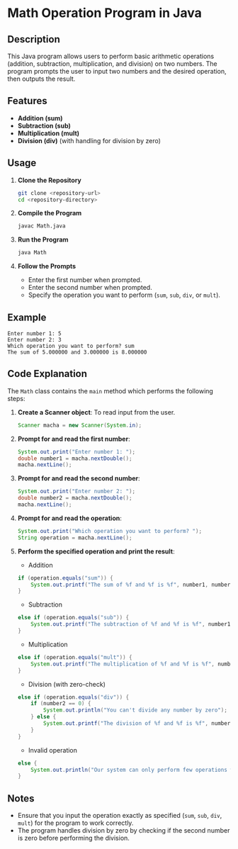 # Math Operation Program in Java

## Description

This Java program allows users to perform basic arithmetic operations (addition, subtraction, multiplication, and division) on two numbers. The program prompts the user to input two numbers and the desired operation, then outputs the result.

## Features

- **Addition (sum)**
- **Subtraction (sub)**
- **Multiplication (mult)**
- **Division (div)** (with handling for division by zero)

## Usage

1. **Clone the Repository**
    ```bash
    git clone <repository-url>
    cd <repository-directory>
    ```

2. **Compile the Program**
    ```bash
    javac Math.java
    ```

3. **Run the Program**
    ```bash
    java Math
    ```

4. **Follow the Prompts**
    - Enter the first number when prompted.
    - Enter the second number when prompted.
    - Specify the operation you want to perform (`sum`, `sub`, `div`, or `mult`).

## Example

```plaintext
Enter number 1: 5
Enter number 2: 3
Which operation you want to perform? sum
The sum of 5.000000 and 3.000000 is 8.000000
```

## Code Explanation

The `Math` class contains the `main` method which performs the following steps:

1. **Create a Scanner object**: To read input from the user.
    ```java
    Scanner macha = new Scanner(System.in);
    ```

2. **Prompt for and read the first number**:
    ```java
    System.out.print("Enter number 1: ");
    double number1 = macha.nextDouble();
    macha.nextLine();
    ```

3. **Prompt for and read the second number**:
    ```java
    System.out.print("Enter number 2: ");
    double number2 = macha.nextDouble();
    macha.nextLine();
    ```

4. **Prompt for and read the operation**:
    ```java
    System.out.print("Which operation you want to perform? ");
    String operation = macha.nextLine();
    ```

5. **Perform the specified operation and print the result**:
    - Addition
    ```java
    if (operation.equals("sum")) {
        System.out.printf("The sum of %f and %f is %f", number1, number2, number1 + number2);
    }
    ```
    - Subtraction
    ```java
    else if (operation.equals("sub")) {
        System.out.printf("The subtraction of %f and %f is %f", number1, number2, number1 - number2);
    }
    ```
    - Multiplication
    ```java
    else if (operation.equals("mult")) {
        System.out.printf("The multiplication of %f and %f is %f", number1, number2, number1 * number2);
    }
    ```
    - Division (with zero-check)
    ```java
    else if (operation.equals("div")) {
        if (number2 == 0) {
            System.out.println("You can't divide any number by zero");
        } else {
            System.out.printf("The division of %f and %f is %f", number1, number2, number1 / number2);
        }
    }
    ```
    - Invalid operation
    ```java
    else {
        System.out.println("Our system can only perform few operations which are sum, sub, div and mult (for your operation to work correctly write them as they appear here). For further complex calculations visit other sources.");
    }
    ```

## Notes

- Ensure that you input the operation exactly as specified (`sum`, `sub`, `div`, `mult`) for the program to work correctly.
- The program handles division by zero by checking if the second number is zero before performing the division.

